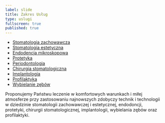 ```yaml
---
label: slide
title: Zakres Usług
type: uslugi
fullscreen: true
published: true
---
```


* <a href="#stomatologia-zachowawcza-i-estetyczna" title="Przejdź do cennika" data-scroll>Stomatologia zachowawcza</a>
* <a href="#stomatologia-zachowawcza-i-estetyczna" title="Przejdź do cennika" data-scroll>Stomatologia estetyczna</a>
* <a href="#endodoncja" title="Przejdź do cennika" data-scroll>Endodencja mikroskopowa</a>
* <a href="#protetyka" title="Przejdź do cennika" data-scroll>Protetyka</a>
* <a href="#periodontologia" title="Przejdź do cennika" data-scroll>Periodontologia</a>
* <a href="#chirurgia-stomatologiczna" title="Przejdź do cennika" data-scroll>Chirurgia stomatologiczna</a>
* <a href="#implantologia" title="Przejdź do cennika" data-scroll>Implantologia</a>
* <a href="#profilaktyka" title="Przejdź do cennika" data-scroll>Profilaktyka</a>
* <a href="#wybielanie" title="Przejdź do cennika" data-scroll>Wybielanie zębów</a>


Proponujemy Państwu leczenie w&nbsp;komfortowych warunkach i&nbsp;miłej atmosferze przy zastosowaniu najnowszych zdobyczy technik i&nbsp;technologii w&nbsp;dziedzinie stomatologii zachowawczej i&nbsp;estetycznej, endodoncji, protetyki, chirurgii stomatologicznej, implantologii, wybielania zębów oraz profilaktyki.